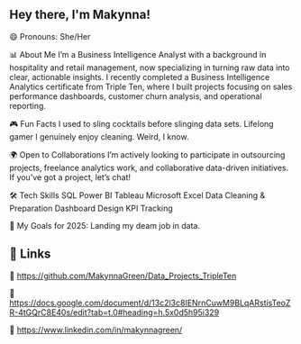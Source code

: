 ## Hey there, I'm Makynna!

😄 Pronouns: She/Her

📊 About Me
I’m a Business Intelligence Analyst with a background in hospitality and retail management, now specializing in turning raw data into clear, actionable insights. I recently completed a Business Intelligence Analytics certificate from Triple Ten, where I built projects focusing on sales performance dashboards, customer churn analysis, and operational reporting.

🎮 Fun Facts
I used to sling cocktails before slinging data sets.
Lifelong gamer
I genuinely enjoy cleaning. Weird, I know.

🌍 Open to Collaborations
I’m actively looking to participate in outsourcing projects, freelance analytics work, and collaborative data-driven initiatives. If you’ve got a project, let’s chat!

🛠️ Tech Skills
SQL
Power BI
Tableau
Microsoft Excel
Data Cleaning & Preparation
Dashboard Design
KPI Tracking

🎯 My Goals for 2025: Landing my deam job in data.

📎 Links
-
📂 https://github.com/MakynnaGreen/Data_Projects_TripleTen

📄 https://docs.google.com/document/d/13c2l3c8IENrnCuwM9BLqARstisTeoZR-4tGQrC8E40s/edit?tab=t.0#heading=h.5x0d5h95i329

💼 https://www.linkedin.com/in/makynnagreen/
